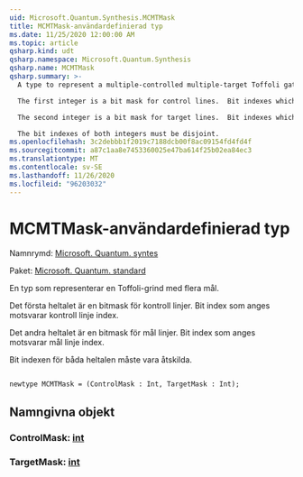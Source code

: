 ```yaml
---
uid: Microsoft.Quantum.Synthesis.MCMTMask
title: MCMTMask-användardefinierad typ
ms.date: 11/25/2020 12:00:00 AM
ms.topic: article
qsharp.kind: udt
qsharp.namespace: Microsoft.Quantum.Synthesis
qsharp.name: MCMTMask
qsharp.summary: >-
  A type to represent a multiple-controlled multiple-target Toffoli gate.

  The first integer is a bit mask for control lines.  Bit indexes which are set correspond to control line indexes.

  The second integer is a bit mask for target lines.  Bit indexes which are set correspond to target line indexes.

  The bit indexes of both integers must be disjoint.
ms.openlocfilehash: 3c2debbb1f2019c7188dcb00f8ac09154fd4fd4f
ms.sourcegitcommit: a87c1aa8e7453360025e47ba614f25b02ea84ec3
ms.translationtype: MT
ms.contentlocale: sv-SE
ms.lasthandoff: 11/26/2020
ms.locfileid: "96203032"
---
```

# <a name="mcmtmask-user-defined-type"></a>MCMTMask-användardefinierad typ

Namnrymd: [Microsoft. Quantum. syntes](xref:Microsoft.Quantum.Synthesis)

Paket: [Microsoft. Quantum. standard](https://nuget.org/packages/Microsoft.Quantum.Standard)


En typ som representerar en Toffoli-grind med flera mål.

Det första heltalet är en bitmask för kontroll linjer.  Bit index som anges motsvarar kontroll linje index.

Det andra heltalet är en bitmask för mål linjer.  Bit index som anges motsvarar mål linje index.

Bit indexen för båda heltalen måste vara åtskilda.

```qsharp

newtype MCMTMask = (ControlMask : Int, TargetMask : Int);
```



## <a name="named-items"></a>Namngivna objekt

### <a name="controlmask--int"></a>ControlMask: [int](xref:microsoft.quantum.lang-ref.int)


### <a name="targetmask--int"></a>TargetMask: [int](xref:microsoft.quantum.lang-ref.int)

